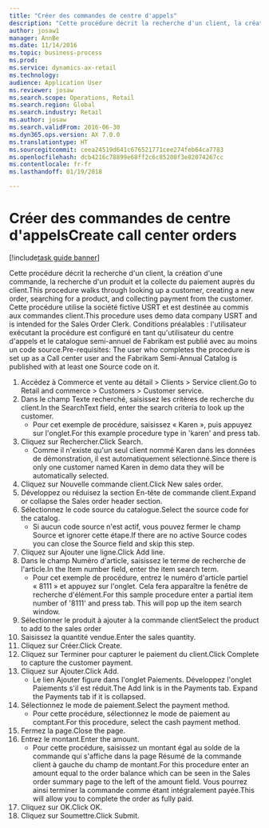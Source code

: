 ```yaml
--- 
title: "Créer des commandes de centre d'appels"
description: "Cette procédure décrit la recherche d'un client, la création d'une commande, la recherche d'un produit et la collecte du paiement auprès du client."
author: josaw1
manager: AnnBe
ms.date: 11/14/2016
ms.topic: business-process
ms.prod: 
ms.service: dynamics-ax-retail
ms.technology: 
audience: Application User
ms.reviewer: josaw
ms.search.scope: Operations, Retail
ms.search.region: Global
ms.search.industry: Retail
ms.author: josaw
ms.search.validFrom: 2016-06-30
ms.dyn365.ops.version: AX 7.0.0
ms.translationtype: HT
ms.sourcegitcommit: ceea24519d641c676521771cee274feb64ca7783
ms.openlocfilehash: dcb4216c78899e68ff2c6c85208f3e82074267cc
ms.contentlocale: fr-fr
ms.lasthandoff: 01/19/2018

---
```

# <a name="create-call-center-orders"></a><span data-ttu-id="08615-103">Créer des commandes de centre d'appels</span><span class="sxs-lookup"><span data-stu-id="08615-103">Create call center orders</span></span>

[!include[task guide banner](../includes/task-guide-banner.md)]

<span data-ttu-id="08615-104">Cette procédure décrit la recherche d'un client, la création d'une commande, la recherche d'un produit et la collecte du paiement auprès du client.</span><span class="sxs-lookup"><span data-stu-id="08615-104">This procedure walks through looking up a customer, creating a new order, searching for a product, and collecting payment from the customer.</span></span> <span data-ttu-id="08615-105">Cette procédure utilise la société fictive USRT et est destinée au commis aux commandes client.</span><span class="sxs-lookup"><span data-stu-id="08615-105">This procedure uses demo data company USRT and is intended for the Sales Order Clerk.</span></span> <span data-ttu-id="08615-106">Conditions préalables : l'utilisateur exécutant la procédure est configuré en tant qu'utilisateur du centre d'appels et le catalogue semi-annuel de Fabrikam est publié avec au moins un code source.</span><span class="sxs-lookup"><span data-stu-id="08615-106">Pre-requisites:  The user who completes the procedure is set up as a Call center user and the Fabrikam Semi-Annual Catalog is published with at least one Source code on it.</span></span>

1. <span data-ttu-id="08615-107">Accédez à Commerce et vente au détail > Clients > Service client.</span><span class="sxs-lookup"><span data-stu-id="08615-107">Go to Retail and commerce > Customers > Customer service.</span></span>
2. <span data-ttu-id="08615-108">Dans le champ Texte recherché, saisissez les critères de recherche du client.</span><span class="sxs-lookup"><span data-stu-id="08615-108">In the SearchText field, enter the search criteria to look up the customer.</span></span>
    * <span data-ttu-id="08615-109">Pour cet exemple de procédure, saisissez « Karen », puis appuyez sur l'onglet.</span><span class="sxs-lookup"><span data-stu-id="08615-109">For this example procedure type in 'karen' and press tab.</span></span>  
3. <span data-ttu-id="08615-110">Cliquez sur Rechercher.</span><span class="sxs-lookup"><span data-stu-id="08615-110">Click Search.</span></span>
    * <span data-ttu-id="08615-111">Comme il n'existe qu'un seul client nommé Karen dans les données de démonstration, il est automatiquement sélectionné.</span><span class="sxs-lookup"><span data-stu-id="08615-111">Since there is only one customer named Karen in demo data they will be automatically selected.</span></span>  
4. <span data-ttu-id="08615-112">Cliquez sur Nouvelle commande client.</span><span class="sxs-lookup"><span data-stu-id="08615-112">Click New sales order.</span></span>
5. <span data-ttu-id="08615-113">Développez ou réduisez la section En-tête de commande client.</span><span class="sxs-lookup"><span data-stu-id="08615-113">Expand or collapse the Sales order header section.</span></span>
6. <span data-ttu-id="08615-114">Sélectionnez le code source du catalogue.</span><span class="sxs-lookup"><span data-stu-id="08615-114">Select the source code for the catalog.</span></span>
    * <span data-ttu-id="08615-115">Si aucun code source n'est actif, vous pouvez fermer le champ Source et ignorer cette étape.</span><span class="sxs-lookup"><span data-stu-id="08615-115">If there are no active Source codes you can close the Source field and skip this step.</span></span>  
7. <span data-ttu-id="08615-116">Cliquez sur Ajouter une ligne.</span><span class="sxs-lookup"><span data-stu-id="08615-116">Click Add line.</span></span>
8. <span data-ttu-id="08615-117">Dans le champ Numéro d'article, saisissez le terme de recherche de l'article.</span><span class="sxs-lookup"><span data-stu-id="08615-117">In the Item number field, enter the item search term.</span></span>
    * <span data-ttu-id="08615-118">Pour cet exemple de procédure, entrez le numéro d'article partiel « 8111 » et appuyez sur l'onglet. Cela fera apparaître la fenêtre de recherche d'élément.</span><span class="sxs-lookup"><span data-stu-id="08615-118">For this sample procedure enter a partial item number of '8111' and press tab. This will pop up the item search window.</span></span>  
9. <span data-ttu-id="08615-119">Sélectionner le produit à ajouter à la commande client</span><span class="sxs-lookup"><span data-stu-id="08615-119">Select the product to add to the sales order</span></span>
10. <span data-ttu-id="08615-120">Saisissez la quantité vendue.</span><span class="sxs-lookup"><span data-stu-id="08615-120">Enter the sales quantity.</span></span>
11. <span data-ttu-id="08615-121">Cliquez sur Créer.</span><span class="sxs-lookup"><span data-stu-id="08615-121">Click Create.</span></span>
12. <span data-ttu-id="08615-122">Cliquez sur Terminer pour capturer le paiement du client.</span><span class="sxs-lookup"><span data-stu-id="08615-122">Click Complete to capture the customer payment.</span></span>
13. <span data-ttu-id="08615-123">Cliquez sur Ajouter.</span><span class="sxs-lookup"><span data-stu-id="08615-123">Click Add.</span></span>
    * <span data-ttu-id="08615-124">Le lien Ajouter figure dans l'onglet Paiements. Développez l'onglet Paiements s'il est réduit.</span><span class="sxs-lookup"><span data-stu-id="08615-124">The Add link is in the Payments tab. Expand the Payments tab if it is collapsed.</span></span>  
14. <span data-ttu-id="08615-125">Sélectionnez le mode de paiement.</span><span class="sxs-lookup"><span data-stu-id="08615-125">Select the payment method.</span></span>
    * <span data-ttu-id="08615-126">Pour cette procédure, sélectionnez le mode de paiement au comptant.</span><span class="sxs-lookup"><span data-stu-id="08615-126">For this procedure, select the cash payment method.</span></span>  
15. <span data-ttu-id="08615-127">Fermez la page.</span><span class="sxs-lookup"><span data-stu-id="08615-127">Close the page.</span></span>
16. <span data-ttu-id="08615-128">Entrez le montant.</span><span class="sxs-lookup"><span data-stu-id="08615-128">Enter the amount.</span></span>
    * <span data-ttu-id="08615-129">Pour cette procédure, saisissez un montant égal au solde de la commande qui s'affiche dans la page Résumé de la commande client à gauche du champ de montant.</span><span class="sxs-lookup"><span data-stu-id="08615-129">For this procedure enter an amount equal to the order balance which can be seen in the Sales order summary page to the left of the amount field.</span></span> <span data-ttu-id="08615-130">Vous pourrez ainsi terminer la commande comme étant intégralement payée.</span><span class="sxs-lookup"><span data-stu-id="08615-130">This will allow you to complete the order as fully paid.</span></span>  
17. <span data-ttu-id="08615-131">Cliquez sur OK.</span><span class="sxs-lookup"><span data-stu-id="08615-131">Click OK.</span></span>
18. <span data-ttu-id="08615-132">Cliquez sur Soumettre.</span><span class="sxs-lookup"><span data-stu-id="08615-132">Click Submit.</span></span>


